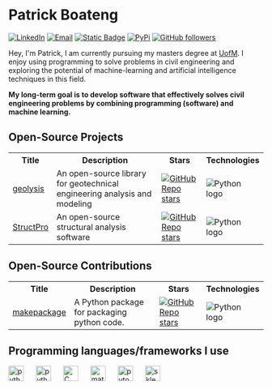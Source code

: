 [geolysis_github_url]: https://github.com/patrickboateng/geolysis
[geolysis_pypi_url]: https://pypi.org/project/geolysis
[geolysis_commits_url]: https://github.com/patrickboateng/geolysis/commits
[linkedin_url]: https://www.linkedin.com/in/patrickboateng/
[academic_cv_url]: https://drive.google.com/file/d/1wxIrrbj7z_JD2DBV2hWMwHUNQZv9EtXf/view?usp=sharing

# Patrick Boateng

[![LinkedIn](https://img.shields.io/badge/-Linkedin-blue?style=for-the-badge&logo=linkedin)][linkedin_url]
[![Email](https://img.shields.io/badge/-Email-red?style=for-the-badge&logo=gmail&logoColor=white)](mailto:boatengpato.pb@gmail.com)
[![Static Badge](https://img.shields.io/badge/PDF-CV-red?logo=adobe&style=for-the-badge)][academic_cv_url]
[![PyPi](https://img.shields.io/badge/PyPi-Pato546-blue?style=for-the-badge&logo=pypi)](https://pypi.org/user/Pato546/)
[![GitHub followers](https://img.shields.io/github/followers/patrickboateng?label=Followers&style=for-the-badge&logo=github)](https://github.com/patrickboateng)

<!-- Links -->

Hey, I'm Patrick, I am currently pursuing my masters degree at
[UofM](https://www.memphis.edu). I enjoy using programming to solve problems in
civil engineering and exploring the potential of machine-learning and artificial
intelligence techniques in this field.

**My long-term goal is to develop software that effectively solves civil
engineering problems by combining programming (software) and machine learning.**

## Open-Source Projects

<table>
  <tr>
    <th>Title</th>
    <th>Description</th>
    <th>Stars</th>
    <th>Technologies</th>
  </tr>

  <tr>
    <td><a href="https://github.com/patrickboateng/geolysis">geolysis</a></td>
    <td>
    An open-source library for geotechnical engineering analysis and modeling
    </td>
    <td>
    <a href ="https://github.com/patrickboateng/geolysis/stargazers">  
    <img alt="GitHub Repo stars" 
    src="https://img.shields.io/github/stars/patrickboateng/geolysis">
    </a>
    </td>
    <td>
    <img alt="Python logo" 
    src="https://img.shields.io/badge/Python-black?style=flat-square&logo=python">
    </img>
    </td>
  </tr>
  <tr>
    <td><a href="https://github.com/patrickboateng/StructPro/">StructPro</a></td>
    <td>An open-source structural analysis software</td>
    <td>
    <a href ="https://github.com/patrickboateng/StructPro/stargazers">
    <img alt="GitHub Repo stars" 
    src="https://img.shields.io/github/stars/patrickboateng/StructPro">
    </a>
    </td>
    <td>
    <img alt="Python logo" 
    src="https://img.shields.io/badge/Python-black?style=flat-square&logo=python">
    </img>
    </td>
  </tr>
</table>

## Open-Source Contributions

<table>
  <tr>
    <th>Title</th>
    <th>Description</th>
    <th>Stars</th>
    <th>Technologies</th>
  </tr>

  <tr>
    <td><a href=https://github.com/nyggus/makepackage>makepackage</a></td>
    <td>
    A Python package for packaging python code.
    </td>
    <td>
    <a href ="https://github.com/nyggus/makepackage/stargazers">
    <img alt="GitHub Repo stars" 
    src="https://img.shields.io/github/stars/nyggus/makepackage">
    </a>
    </td>
    <td>
    <img alt="Python logo" 
    src="https://img.shields.io/badge/Python-black?style=flat-square&logo=python">
    </img>
    </td>
  </tr>
</table>

<!-- - [**geolysis**][geolysis_github_url]: An open-source software for geotechnical
  engineering analysis and modeling.

  [![PyPI](https://img.shields.io/pypi/v/geolysis?logo=pypi&style=flat)][geolysis_pypi_url]
  [![GitHub last commit](https://img.shields.io/github/last-commit/patrickboateng/geolysis?logo=github&style=flat)][geolysis_commits_url]
  [![PyPI - Downloads](https://img.shields.io/pypi/dm/geolysis?logo=pypi&style=flat)](https://pypistats.org/packages/geolysis)
  ![repo size](https://img.shields.io/github/repo-size/patrickboateng/geolysis?logo=github&style=flat)

- [**StructPro**](https://github.com/patrickboateng/StructPro/): An open-source
  structural analysis software. -->

## Programming languages/frameworks I use

<p align="left">
<img style="margin-right:20px;" alt="python" width=30 height=30 
src="https://cdn.jsdelivr.net/gh/devicons/devicon/icons/python/python-original.svg"/>
<img style="margin-right:20px;" alt="python" width=30 height=30 
src="https://cdn.jsdelivr.net/gh/devicons/devicon/icons/javascript/javascript-original.svg"/>
<img style="margin-right:20px" alt="C" width=30 height=30 
src="https://cdn.jsdelivr.net/gh/devicons/devicon/icons/c/c-original.svg"/>
<img style="margin-right:20px" alt="matlab" width=30 height=30 
src="https://cdn.jsdelivr.net/gh/devicons/devicon@latest/icons/matlab/matlab-original.svg" />
<img style="margin-right:20px" alt="pytorch" width=30 height=30 
src="https://cdn.jsdelivr.net/gh/devicons/devicon/icons/pytorch/pytorch-original.svg"/>
<img style="margin-right:20px" alt="sklearn" width=30 height=30  
src="https://upload.wikimedia.org/wikipedia/commons/0/05/Scikit_learn_logo_small.svg"/>
</p>
